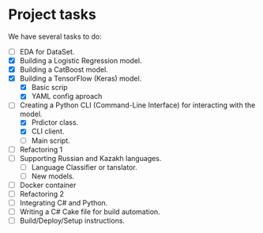 # Project tasks

We have several tasks to do:

- [ ] EDA for DataSet.
- [x] Building a Logistic Regression model.
- [x] Building a CatBoost model.
- [x] Building a TensorFlow (Keras) model.
    - [x] Basic scrip
    - [x] YAML config aproach
- [ ] Creating a Python CLI (Command-Line Interface) for interacting with the model.
    - [X] Prdictor class.
    - [x] CLI client.
    - [ ] Main script.
- [ ] Refactoring 1
- [ ] Supporting Russian and Kazakh languages.
    - [ ] Language Classifier or tanslator.
    - [ ] New models.
- [ ] Docker container
- [ ] Refactoring 2
- [ ] Integrating C# and Python.
- [ ] Writing a C# Cake file for build automation.
- [ ] Build/Deploy/Setup instructions.
